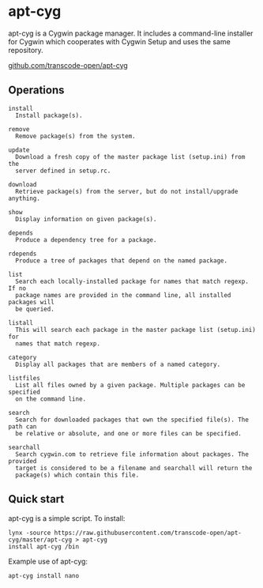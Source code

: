 apt-cyg
=======

apt-cyg is a Cygwin package manager. It includes a command-line installer for
Cygwin which cooperates with Cygwin Setup and uses the same repository.

[github.com/transcode-open/apt-cyg][1]

[1]:https://github.com/transcode-open/apt-cyg

Operations
----------

~~~
install
  Install package(s).

remove
  Remove package(s) from the system.

update
  Download a fresh copy of the master package list (setup.ini) from the
  server defined in setup.rc.

download
  Retrieve package(s) from the server, but do not install/upgrade anything.

show
  Display information on given package(s).

depends
  Produce a dependency tree for a package.

rdepends
  Produce a tree of packages that depend on the named package.

list
  Search each locally-installed package for names that match regexp. If no
  package names are provided in the command line, all installed packages will
  be queried.

listall
  This will search each package in the master package list (setup.ini) for
  names that match regexp.

category
  Display all packages that are members of a named category.

listfiles
  List all files owned by a given package. Multiple packages can be specified
  on the command line.

search
  Search for downloaded packages that own the specified file(s). The path can
  be relative or absolute, and one or more files can be specified.

searchall
  Search cygwin.com to retrieve file information about packages. The provided
  target is considered to be a filename and searchall will return the
  package(s) which contain this file.
~~~

Quick start
-----------

apt-cyg is a simple script. To install:

    lynx -source https://raw.githubusercontent.com/transcode-open/apt-cyg/master/apt-cyg > apt-cyg
    install apt-cyg /bin

Example use of apt-cyg:

    apt-cyg install nano
